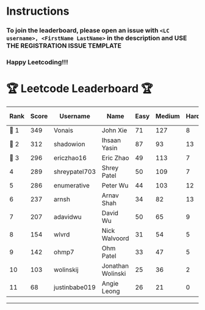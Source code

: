 # Instructions
### To join the leaderboard, please open an issue with `<LC username>, <FirstName LastName>` in the description and USE THE REGISTRATION ISSUE TEMPLATE
### Happy Leetcoding!!!


# 🏆 Leetcode Leaderboard 🏆

| Rank | Score | Username       | Name | Easy | Medium | Hard | Problems Solved |
|------|----------------|-----------------|-------------------|--------------|--------------|--------------|--------------|
| 🥇 1 | 349 | Vonais | John Xie | 71 | 127 | 8 | 206 |
| 🥈 2 | 312 | shadowion | Ihsaan Yasin | 87 | 93 | 13 | 193 |
| 🥉 3 | 296 | ericzhao16 | Eric Zhao | 49 | 113 | 7 | 169 |
| 4 | 289 | shreypatel703 | Shrey Patel | 50 | 109 | 7 | 166 |
| 5 | 286 | enumerative | Peter Wu | 44 | 103 | 12 | 159 |
| 6 | 237 | arnsh | Arnav Shah | 34 | 82 | 13 | 129 |
| 7 | 207 | adavidwu | David Wu | 50 | 65 | 9 | 124 |
| 8 | 154 | wlvrd | Nick Walvoord | 31 | 54 | 5 | 90 |
| 9 | 142 | ohmp7 | Ohm Patel | 33 | 47 | 5 | 85 |
| 10 | 103 | wolinskij | Jonathan Wolinski | 25 | 36 | 2 | 63 |
| 11 | 68 | justinbabe019 | Angie Leong | 26 | 21 | 0 | 47 |
---